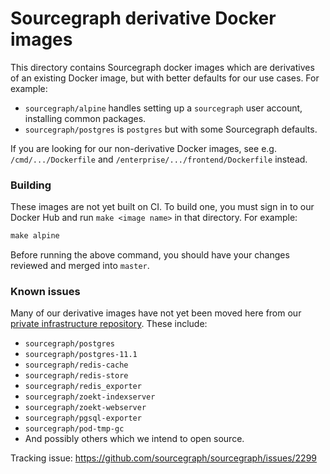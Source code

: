 # Sourcegraph derivative Docker images

This directory contains Sourcegraph docker images which are derivatives of an existing Docker image, but with better defaults for our use cases. For example:

- `sourcegraph/alpine` handles setting up a `sourcegraph` user account, installing common packages.
- `sourcegraph/postgres` is `postgres` but with some Sourcegraph defaults.

If you are looking for our non-derivative Docker images, see e.g. `/cmd/.../Dockerfile` and `/enterprise/.../frontend/Dockerfile` instead.

### Building

These images are not yet built on CI. To build one, you must sign in to our Docker Hub and run `make <image name>` in that directory. For example:

```Makefile
make alpine
```

Before running the above command, you should have your changes reviewed and merged into `master`.

### Known issues

Many of our derivative images have not yet been moved here from our [private infrastructure repository](https://github.com/sourcegraph/infrastructure/tree/master/docker-images). These include:

- `sourcegraph/postgres`
- `sourcegraph/postgres-11.1`
- `sourcegraph/redis-cache`
- `sourcegraph/redis-store`
- `sourcegraph/redis_exporter`
- `sourcegraph/zoekt-indexserver`
- `sourcegraph/zoekt-webserver`
- `sourcegraph/pgsql-exporter`
- `sourcegraph/pod-tmp-gc`
- And possibly others which we intend to open source.

Tracking issue: https://github.com/sourcegraph/sourcegraph/issues/2299
